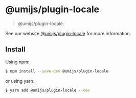 # @umijs/plugin-locale

> @umijs/plugin-locale.

See our website [@umijs/plugin-locale](https://umijs.org/plugins/plugin-locale) for more information.

## Install

Using npm:

```bash
$ npm install --save-dev @umijs/plugin-locale
```

or using yarn:

```bash
$ yarn add @umijs/plugin-locale --dev
```
